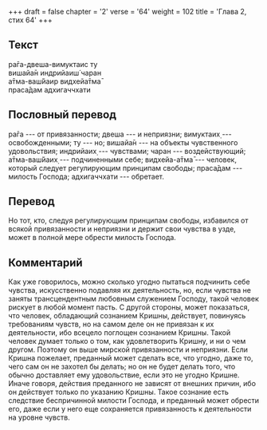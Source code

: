 +++
draft = false
chapter = '2'
verse = '64'
weight = 102
title = 'Глава 2, стих 64'
+++
## Текст

ра̄га-двеша-вимуктаис ту  
вишайа̄н индрийаиш́ чаран  
а̄тма-ваш́йаир видхейа̄тма̄  
праса̄дам адхигаччхати

## Пословный перевод

ра̄га --- от привязанности; двеша --- и неприязни; вимуктаих̣ ---
освобожденными; ту --- но; вишайа̄н --- на объекты чувственного
удовольствия; индрийаих̣ --- чувствами; чаран --- воздействующий;
а̄тма-ваш́йаих̣ --- подчиненными себе; видхейа-а̄тма̄ --- человек, который
следует регулирующим принципам свободы; праса̄дам --- милость Господа;
адхигаччхати --- обретает.

## Перевод

Но тот, кто, следуя регулирующим принципам свободы, избавился от всякой
привязанности и неприязни и держит свои чувства в узде, может в полной
мере обрести милость Господа.

## Комментарий

Как уже говорилось, можно сколько угодно пытаться подчинить себе
чувства, искусственно подавляя их деятельность, но, если чувства не
заняты трансцендентным любовным служением Господу, такой человек рискует
в любой момент пасть. С другой стороны, может показаться, что человек,
обладающий сознанием Кришны, действует, повинуясь требованиям чувств, но
на самом деле он не привязан к их деятельности, ибо всецело поглощен
сознанием Кришны. Такой человек думает только о том, как удовлетворить
Кришну, и ни о чем другом. Поэтому он выше мирской привязанности и
неприязни. Если Кришна пожелает, преданный может сделать все, что
угодно, даже то, чего сам он не захотел бы делать; но он не будет делать
того, что обычно доставляет ему удовольствие, если это не угодно Кришне.
Иначе говоря, действия преданного не зависят от внешних причин, ибо он
действует только по указанию Кришны. Такое сознание есть следствие
беспричинной милости Господа, и преданный может обрести его, даже если у
него еще сохраняется привязанность к деятельности на уровне чувств.
